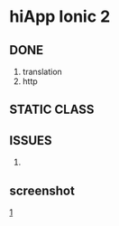 # hiApp Ionic 2

## DONE
1. translation
2. http


## STATIC CLASS

## ISSUES

1.


## screenshot

[1](https://github.com/Jackey-Sparrow/hiApp-ionic2/tree/master/screenshot/IMG_1964.PNG)
